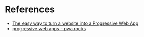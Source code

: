 

# References

+ [The easy way to turn a website into a Progressive Web App](https://dev.to/pixeline/the-easy-way-to-turn-a-website-into-a-progressive-web-app-77g)
+ [progressive web apps - pwa.rocks](https://pwa.rocks/)